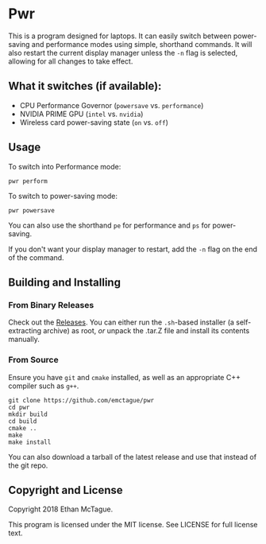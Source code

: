 # Pwr

This is a program designed for laptops. It can easily switch between power-saving and performance modes using
simple, shorthand commands. It will also restart the current display manager unless the `-n` flag is selected, allowing
for all changes to take effect.

## What it switches (if available):

* CPU Performance Governor (`powersave` vs. `performance`)
* NVIDIA PRIME GPU (`intel` vs. `nvidia`)
* Wireless card power-saving state (`on` vs. `off`)

## Usage

To switch into Performance mode:

```
pwr perform
```

To switch to power-saving mode:

```
pwr powersave
```

You can also use the shorthand `pe` for performance and `ps` for power-saving.

If you don't want your display manager to restart, add the `-n` flag on the end of the command.

## Building and Installing

### From Binary Releases

Check out the [Releases](https://github.com/emctague/pwr/releases).
You can either run the `.sh`-based installer (a self-extracting archive) as root, *or* unpack the .tar.Z file and install its contents manually.

### From Source

Ensure you have `git` and `cmake` installed, as well as an appropriate C++ compiler such as `g++`.

```
git clone https://github.com/emctague/pwr
cd pwr
mkdir build
cd build
cmake ..
make
make install
```

You can also download a tarball of the latest release and use that
instead of the git repo.

## Copyright and License

Copyright 2018 Ethan McTague.

This program is licensed under the MIT license. See LICENSE for full license text.
